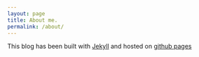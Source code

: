 ```yaml
---
layout: page
title: About me.
permalink: /about/
---
```


This blog has been built with [Jekyll](http://jekyllrb.com) and hosted on [github pages](https://pages.github.com)
